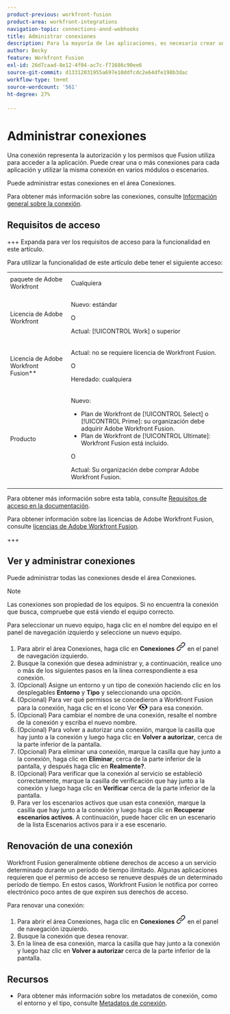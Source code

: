 ```yaml
---
product-previous: workfront-fusion
product-area: workfront-integrations
navigation-topic: connections-annd-webhooks
title: Administrar conexiones
description: Para la mayoría de las aplicaciones, es necesario crear una conexión a través de la cual Adobe Workfront Fusion pueda comunicarse con el servicio de terceros proporcionado según la configuración del escenario específico.
author: Becky
feature: Workfront Fusion
exl-id: 26d7caad-8e12-4f04-ac7c-f71686c90ee6
source-git-commit: d13312031955a697e10ddfcdc2e64dfe198b3dac
workflow-type: tm+mt
source-wordcount: '561'
ht-degree: 27%

---
```


# Administrar conexiones

Una conexión representa la autorización y los permisos que Fusion utiliza para acceder a la aplicación. Puede crear una o más conexiones para cada aplicación y utilizar la misma conexión en varios módulos o escenarios.

Puede administrar estas conexiones en el área Conexiones.

Para obtener más información sobre las conexiones, consulte [Información general sobre la conexión](/help/workfront-fusion/get-started-with-fusion/understand-fusion/connection-overview.md).

## Requisitos de acceso

+++ Expanda para ver los requisitos de acceso para la funcionalidad en este artículo.

Para utilizar la funcionalidad de este artículo debe tener el siguiente acceso:

<table style="table-layout:auto">
 <col> 
 <col> 
 <tbody> 
  <tr> 
   <td role="rowheader">paquete de Adobe Workfront</td> 
   <td> <p>Cualquiera</p> </td> 
  </tr> 
  <tr data-mc-conditions=""> 
   <td role="rowheader">Licencia de Adobe Workfront</td> 
   <td> <p>Nuevo: estándar</p><p>O</p><p>Actual: [!UICONTROL Work] o superior</p> </td> 
  </tr> 
  <tr> 
   <td role="rowheader">Licencia de Adobe Workfront Fusion**</td> 
   <td>
   <p>Actual: no se requiere licencia de Workfront Fusion.</p>
   <p>O</p>
   <p>Heredado: cualquiera </p>
   </td> 
  </tr> 
  <tr> 
   <td role="rowheader">Producto</td> 
   <td>
   <p>Nuevo:</p> <ul><li>Plan de Workfront de [!UICONTROL Select] o [!UICONTROL Prime]: su organización debe adquirir Adobe Workfront Fusion.</li><li>Plan de Workfront de [!UICONTROL Ultimate]: Workfront Fusion está incluido.</li></ul>
   <p>O</p>
   <p>Actual: Su organización debe comprar Adobe Workfront Fusion.</p>
   </td> 
  </tr>
 </tbody> 
</table>

Para obtener más información sobre esta tabla, consulte [Requisitos de acceso en la documentación](/help/workfront-fusion/references/licenses-and-roles/access-level-requirements-in-documentation.md).

Para obtener información sobre las licencias de Adobe Workfront Fusion, consulte [licencias de Adobe Workfront Fusion](/help/workfront-fusion/set-up-and-manage-workfront-fusion/licensing-operations-overview/license-automation-vs-integration.md).

+++

## Ver y administrar conexiones

Puede administrar todas las conexiones desde el área Conexiones.

>[!NOTE]
>
>Las conexiones son propiedad de los equipos. Si no encuentra la conexión que busca, compruebe que está viendo el equipo correcto.
>
>Para seleccionar un nuevo equipo, haga clic en el nombre del equipo en el panel de navegación izquierdo y seleccione un nuevo equipo.

1. Para abrir el área Conexiones, haga clic en **Conexiones** ![Icono de conexiones](assets/connections-icon.png) en el panel de navegación izquierdo.
1. Busque la conexión que desea administrar y, a continuación, realice uno o más de los siguientes pasos en la línea correspondiente a esa conexión.
1. (Opcional) Asigne un entorno y un tipo de conexión haciendo clic en los desplegables **Entorno** y **Tipo** y seleccionando una opción.
1. (Opcional) Para ver qué permisos se concedieron a Workfront Fusion para la conexión, haga clic en el icono Ver ![Ver permisos de conexión](assets/view-connection-permissions.png) para esa conexión.
1. (Opcional) Para cambiar el nombre de una conexión, resalte el nombre de la conexión y escriba el nuevo nombre.
1. (Opcional) Para volver a autorizar una conexión, marque la casilla que hay junto a la conexión y luego haga clic en **Volver a autorizar**, cerca de la parte inferior de la pantalla.
1. (Opcional) Para eliminar una conexión, marque la casilla que hay junto a la conexión, haga clic en **Eliminar**, cerca de la parte inferior de la pantalla, y después haga clic en **Realmente?**.
1. (Opcional) Para verificar que la conexión al servicio se estableció correctamente, marque la casilla de verificación que hay junto a la conexión y luego haga clic en **Verificar** cerca de la parte inferior de la pantalla.
1. Para ver los escenarios activos que usan esta conexión, marque la casilla que hay junto a la conexión y luego haga clic en **Recuperar escenarios activos**. A continuación, puede hacer clic en un escenario de la lista Escenarios activos para ir a ese escenario.

## Renovación de una conexión

Workfront Fusion generalmente obtiene derechos de acceso a un servicio determinado durante un período de tiempo ilimitado. Algunas aplicaciones requieren que el permiso de acceso se renueve después de un determinado período de tiempo. En estos casos, Workfront Fusion le notifica por correo electrónico poco antes de que expiren sus derechos de acceso.

Para renovar una conexión:

1. Para abrir el área Conexiones, haga clic en **Conexiones** ![Icono de conexiones](assets/connections-icon.png) en el panel de navegación izquierdo.
1. Busque la conexión que desea renovar.
1. En la línea de esa conexión, marca la casilla que hay junto a la conexión y luego haz clic en **Volver a autorizar** cerca de la parte inferior de la pantalla.

## Recursos

* Para obtener más información sobre los metadatos de conexión, como el entorno y el tipo, consulte [Metadatos de conexión](/help/workfront-fusion/references/connections/connection-metadata.md).

